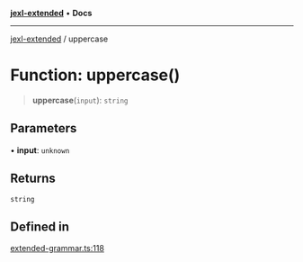 [**jexl-extended**](../README.md) • **Docs**

***

[jexl-extended](../README.md) / uppercase

# Function: uppercase()

> **uppercase**(`input`): `string`

## Parameters

• **input**: `unknown`

## Returns

`string`

## Defined in

[extended-grammar.ts:118](https://github.com/nikoraes/jexl-extended/blob/0f5e836bd796a7ceb7bc07f325b2ca770e2551a1/src/extended-grammar.ts#L118)
